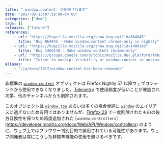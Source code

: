 ```yaml
---
title: "`window.content` が削除されます"
date: "2017-09-13T07:19:00-04:00"
categories: ["dom"]
tags: []
releases: ["future"]
references:
    - url: "https://bugzilla.mozilla.org/show_bug.cgi?id=864845"
      title: "Bug 864845 - Make window.content chrome-only in nightly"
    - url: "https://bugzilla.mozilla.org/show_bug.cgi?id=1400140"
      title: "Bug 1400140 - Make window.content chrome-only"
    - url: "https://groups.google.com/d/topic/mozilla.dev.platform/Tmbs-wFwHzo/discussion"
      title: "Intent to unship: Visibility of window.content to untrusted code"
aliases:
    - "/ja/docs/2017/window-content-has-been-removed/"
---
```

非標準の [`window.content`](https://developer.mozilla.org/docs/Web/API/Window/content) オブジェクトは Firefox Nightly 57 以降ウェブコンテンツから使用できなくなりました。[Telemetry](https://telemetry.mozilla.org/) で使用頻度が低いことが確認され次第、他のチャンネルからも削除されます。

このオブジェクトは [`window.top`](https://developer.mozilla.org/docs/Web/API/Window/top) あるいは多くの場合単純に [`window`](https://developer.mozilla.org/docs/Web/API/Window) のエイリアスに過ぎないため有用ではありませんが、[Firefox 29](https://www.fxsitecompat.dev/ja/docs/2014/window-content-controllers-pkcs11-and-loadstatus-have-been-removed/) で一度削除されたものの後方互換性を保つため再度追加された [`window.controllers`] (https://developer.mozilla.org/docs/Web/API/Window/controllers) のように、ウェブ上ではブラウザー判別目的で誤用されている可能性があります。ウェブ開発者は常にこうした非標準機能の使用を避けるべきです。
